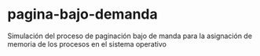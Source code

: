 # pagina-bajo-demanda
Simulación del proceso de paginación bajo de manda para la asignación de memoria de los procesos en el sistema operativo
